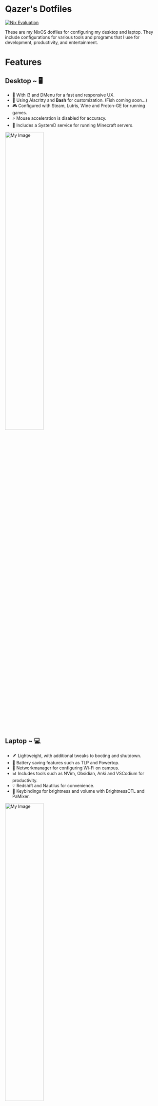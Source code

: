 # Qazer's Dotfiles 
[![Nix Evaluation](https://github.com/***REMOVED***/dotfiles/actions/workflows/nix.yml/badge.svg)](https://github.com/***REMOVED***/dotfiles/actions/workflows/nix.yml)

These are my NixOS dotfiles for configuring my desktop and laptop. They include configurations for various tools and programs that I use for development, productivity, and entertainment.

# Features

## Desktop ~ 🖥️
- 🚀 With i3 and DMenu for a fast and responsive UX.
- 🎨 Using Alacritty and __Bash__ for customization. (Fish coming soon...)
- 🎮 Configured with Steam, Lutris, Wine and Proton-GE for running games.
- ⚡ Mouse acceleration is disabled for accuracy.
- 🌿 Includes a SystemD service for running Minecraft servers.


<img src="https://i.imgur.com/CxRS9gI.png" alt="My Image" width="50%">

## Laptop ~ 💻
- 🪶 Lightweight, with additional tweaks to booting and shutdown.
- 🔋 Battery saving features such as TLP and Powertop.
- 📶 Networkmanager for configuring Wi-Fi on campus.
- 📊 Includes tools such as NVim, Obsidian, Anki and VSCodium for productivity.
- 💡 Redshift and Nautilus for convenience.
- 🌟 Keybindings for brightness and volume with BrightnessCTL and PaMixer.

<img src="https://media.istockphoto.com/id/1309023728/video/cinematic-intro-of-the-coming-soon-lettering-from-the-dark.jpg?s=640x640&k=20&c=6ywPVAi06d-ODrrEYERKmgC7CBbGeZeLaJXhwklfzDk=" alt="My Image" width="50%">
